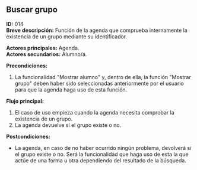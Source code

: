 ## Buscar grupo    

**ID:** 014  
**Breve descripción:** Función de la agenda que comprueba internamente la existencia de un grupo mediante su identificador.  

**Actores principales:** Agenda.  
**Actores secundarios:** Alumno/a.  

**Precondiciones:**  

1. La funcionalidad "Mostrar alumno" y, dentro de ella, la función "Mostrar grupo" deben haber sido seleccionadas anteriormente por el usuario para que la agenda haga uso de esta función.  



**Flujo principal:**  

1. El caso de uso empieza cuando la agenda necesita comprobar la existencia de un grupo.   
2. La agenda devuelve si el grupo existe o no. 


**Postcondiciones:**  

* La agenda, en caso de no haber ocurrido ningún problema, devolverá si el grupo existe o no. Será la funcionalidad que haga uso de esta la que actúe de una forma u otra dependiendo del resultado de la búsqueda.

